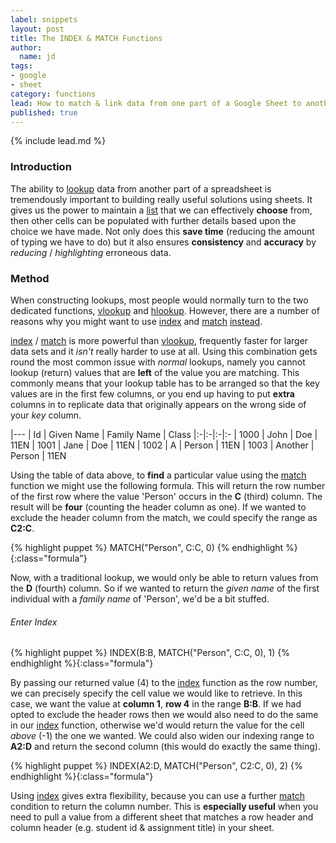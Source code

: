 ```yaml
---
label: snippets
layout: post
title: The INDEX & MATCH Functions
author:
  name: jd
tags:
- google
- sheet
category: functions
lead: How to match & link data from one part of a Google Sheet to another (or between sheets) using the INDEX and MATCH functions.
published: true
---
```

{% include lead.md %}

### Introduction

The ability to [lookup][1] data from another part of a spreadsheet is tremendously important to building really useful solutions using sheets. It gives us the power to maintain a [list][2] that we can effectively __choose__ from, then other cells can be populated with further details based upon the choice we have made. Not only does this __save time__ (reducing the amount of typing we have to do) but it also ensures __consistency__ and __accuracy__ by _reducing_ / _highlighting_ erroneous data.

### Method

When constructing lookups, most people would normally turn to the two dedicated functions, [vlookup][3] and [hlookup][4]. However, there are a number of reasons why you might want to use [index][5] and [match][6] [instead][7].

[index][5] / [match][6] is more powerful than [vlookup][3], frequently faster for larger data sets and 
it _isn't_ really harder to use at all. Using this combination gets round the most common issue with _normal_ lookups, namely you cannot lookup (return) values that are __left__ of the value you are matching. This commonly means that your lookup table has to be arranged so that the key values are in the first few columns, or you end up having to put __extra__ columns in to replicate data that originally appears on the wrong side of your _key_ column.

|---
| Id | Given Name | Family Name | Class
|:-|:-|:-|:-
| 1000 | John | Doe | 11EN
| 1001 | Jane | Doe | 11EN
| 1002 | A | Person | 11EN
| 1003 | Another | Person | 11EN

Using the table of data above, to __find__ a particular value using the [match][6] function we might use the following formula. This will return the row number of the first row where the value 'Person' occurs in the __C__ (third) column. The result will be __four__ (counting the header column as one). If we wanted to exclude the header column from the match, we could specify the range as __C2:C__.

{% highlight puppet %}
MATCH("Person", C:C, 0)
{% endhighlight %}{:class="formula"}

Now, with a traditional lookup, we would only be able to return values from the __D__ (fourth) column. So if we wanted to return the _given name_ of the first individual with a _family name_ of 'Person', we'd be a bit stuffed.

###### Enter Index

{% highlight puppet %}
INDEX(B:B, MATCH("Person", C:C, 0), 1)
{% endhighlight %}{:class="formula"}

By passing our returned value (4) to the [index][5] function as the row number, we can precisely specify the cell value we would like to retrieve. In this case, we want the value at __column 1__, __row 4__ in the range __B:B__. If we had opted to exclude the header rows then we would also need to do the same in our [index][5] function, otherwise we'd would return the value for the cell _above_ (-1) the one we wanted. We could also widen our indexing range to __A2:D__ and return the second column (this would do exactly the same thing).

{% highlight puppet %}
INDEX(A2:D, MATCH("Person", C2:C, 0), 2)
{% endhighlight %}{:class="formula"}

Using [index][5] gives extra flexibility, because you can use a further [match][6] condition to return the column number. This is __especially useful__ when you need to pull a value from a different sheet that matches a row header and column header (e.g. student id & assignment title) in your sheet.

[1]: https://en.wikipedia.org/wiki/Lookup_table "What is a lookup table - Wikipedia"
[2]: https://support.google.com/docs/answer/186103 "How to create a drop-down list"
[3]: https://support.google.com/docs/answer/3093318 "How to use the VLOOKUP function"
[4]: https://support.google.com/docs/answer/3093375 "How to use the HLOOKUP function"
[5]: https://support.google.com/docs/answer/3098242 "How to use the INDEX function"
[6]: https://support.google.com/docs/answer/3093378 "How to use the MATCH function"
[7]: http://trumpexcel.com/2014/11/vlookup-vs-index-match-debate-ends/ "Why INDEX / MATCH is better than VLOOKUP"